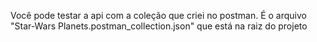Você pode testar a api com a coleção que criei no postman.
É o arquivo "Star-Wars Planets.postman_collection.json" que está na raiz do projeto